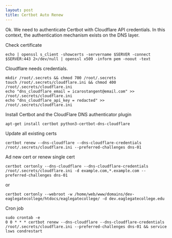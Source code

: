 ```yaml
---
layout: post
title: Certbot Auto Renew
---
```


Ok. We need to authenticate Certbot with Cloudflare API credentials. In this context, the authentication mechanism exists on the DNS layer. 

Check certificate
```
echo | openssl s_client -showcerts -servername $SERVER -connect $SERVER:443 2>/dev/null | openssl x509 -inform pem -noout -text
```

Cloudflare needs credentials. 
```
mkdir /root/.secrets && chmod 700 /root/.secrets
touch /root/.secrets/cloudflare.ini && chmod 400 /root/.secrets/cloudflare.ini
echo "dns_cloudflare_email = icarostangent@email.com" >> /root/.secrets/cloudflare.ini
echo "dns_cloudflare_api_key = redacted" >> /root/.secrets/cloudflare.ini
```


Install Certbot and the CloudFlare DNS authenticator plugin
```
apt-get install certbot python3-certbot-dns-cloudflare
```


Update all existing certs 
```
certbot renew --dns-cloudflare --dns-cloudflare-credentials /root/.secrets/cloudflare.ini --preferred-challenges dns-01
```


Ad new cert or renew single cert
```
certbot certonly --dns-cloudflare --dns-cloudflare-credentials /root/.secrets/cloudflare.ini -d example.com,*.example.com --preferred-challenges dns-01
```
or
```
certbot certonly --webroot -w /home/web/www/domains/dev-eaglegatecollege/htdocs/eaglegatecollege/ -d dev.eaglegatecollege.edu
```
Cron job
```
sudo crontab -e
0 0 * * * certbot renew --dns-cloudflare --dns-cloudflare-credentials /root/.secrets/cloudflare.ini --preferred-challenges dns-01 && service lsws condrestart
```
